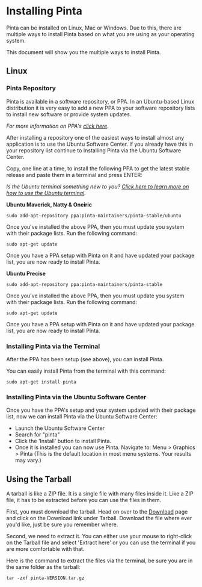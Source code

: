 # Installing Pinta

Pinta can be installed on Linux, Mac or Windows. Due to this, there are multiple ways to install Pinta based on what you are using as your operating system.

This document will show you the multiple ways to install Pinta.

## Linux

### Pinta Repository

Pinta is available in a software repository, or PPA. In an Ubuntu-based Linux distribution it is very easy to add a new PPA to your software repository lists to install new software or provide system updates.

*For more information on PPA's [click here][1].*

After installing a repository one of the easiest ways to install almost any application is to use the Ubuntu Software Center. If you already have this in your repository list continue to Installing Pinta via the Ubuntu Software Center.

Copy, one line at a time, to install the following PPA to get the latest stable release and paste them in a terminal and press ENTER:

*Is the Ubuntu terminal something new to you? [Click here to learn more on how to use the Ubuntu terminal][2].*

**Ubuntu Maverick, Natty & Oneiric**

` sudo add-apt-repository ppa:pinta-maintainers/pinta-stable/ubuntu `

Once you've installed the above PPA, then you must update you system with their package lists. Run the following command:

`sudo apt-get update`

Once you have a PPA setup with Pinta on it and have updated your package list, you are now ready to install Pinta.

**Ubuntu Precise**

`sudo add-apt-repository ppa:pinta-maintainers/pinta-stable`

Once you've installed the above PPA, then you must update you system with their package lists. Run the following command:

`sudo apt-get update`

Once you have a PPA setup with Pinta on it and have updated your package list, you are now ready to install Pinta.

### Installing Pinta via the Terminal

After the PPA has been setup (see above), you can install Pinta.

You can easily install Pinta from the terminal with this command:

`sudo apt-get install pinta`

### Installing Pinta via the Ubuntu Software Center

Once you have the PPA's setup and your system updated with their package list, now we can install Pinta via the Ubuntu Software Center:

* Launch the Ubuntu Software Center
* Search for "pinta"
* Click the 'Install' button to install Pinta.
* Once it is installed you can now use Pinta. Navigate to: Menu > Graphics > Pinta (This is the default location in most menu systems. Your results may vary.)

## Using the Tarball

A tarball is like a ZIP file. It is a single file with many files inside it. Like a ZIP file, it has to be extracted before you can use the files in them.

First, you must download the tarball. Head on over to the [Download][3] page and click on the Download link under Tarball. Download the file where ever you'd like, just be sure you remember where.

Second, we need to extract it. You can either use your mouse to right-click on the Tarball file and select 'Extract here' or you can use the terminal if you are more comfortable with that.

Here is the command to extract the files via the terminal, be sure you are in the same folder as the tarball:

`tar -zxf pinta-VERSION.tar.gz`

[1]: http://help.launchpad.net/Packaging/PPA
[2]: http://beginlinux.com/twitter/1094-the-beginners-guide-to-the-ubuntu-terminal
[3]: http://pinta-project.com/releases
